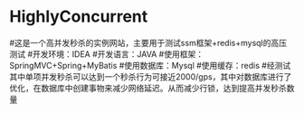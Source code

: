 # HighlyConcurrent
#这是一个高并发秒杀的实例网站，主要用于测试ssm框架+redis+mysql的高压测试
#开发环境：IDEA
#开发语言：JAVA
#使用框架：SpringMVC+Spring+MyBatis
#使用数据库：Mysql
#使用缓存：redis
#经测试其中单项并发秒杀可以达到一个秒杀行为可接近2000/gps，其中对数据库进行了优化，在数据库中创建事物来减少网络延迟。从而减少行锁，达到提高并发秒杀数量
